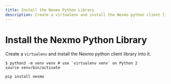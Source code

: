 ```yaml
---
title: Install the Nexmo Python Library
description: Create a virtualenv and install the Nexmo python client library
---
```


# Install the Nexmo Python Library

Create a `virtualenv` and install the Nexmo python client library into it.

```
$ python3 -m venv venv # use `virtualenv venv` on Python 2
source venv/bin/activate
 
pip install nexmo
```
